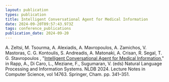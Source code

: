 ```yaml
---
layout: publication
types: publication
title: Intelligent Conversational Agent for Medical Information
date: 2024-09-20T09:57:43.973Z
tags: conference_publications
publication_date: 2024-09-20
---
```

A. Zeltsi, M. Tsourma, A. Alexiadis, A. Mavropoulos, A. Zamichos, V. Mastoras, C. G. Kontoulis, S. Andreadis, A. Matonaki, A. Crisan, R. Segal, T. G. Stavropoulos , "[Intelligent Conversational Agent for Medical Information](https://doi.org/10.1007/978-3-031-70242-6_32)," in Rapp, A., Di Caro, L., Meziane, F., Sugumaran, V. (eds) Natural Language Processing and Information Systems. NLDB 2024. Lecture Notes in Computer Science, vol 14763. Springer, Cham. pp. 341–351.
